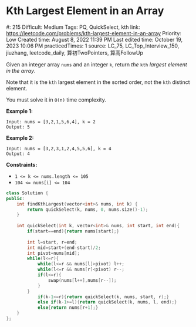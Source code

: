 # Kth Largest Element in an Array

#: 215
Difficult: Medium
Tags: PQ, QuickSelect, kth
link: https://leetcode.com/problems/kth-largest-element-in-an-array
Priority: Low
Created time: August 8, 2022 11:39 PM
Last edited time: October 19, 2023 10:06 PM
practicedTimes: 1
source: LC_75, LC_Top_Interview_150, jiuzhang, leetcode_daily, 算初TwoPointers, 算高FollowUp

Given an integer array `nums` and an integer `k`, return *the* `kth` *largest element in the array*.

Note that it is the `kth` largest element in the sorted order, not the `kth` distinct element.

You must solve it in `O(n)` time complexity.

**Example 1:**

```
Input: nums = [3,2,1,5,6,4], k = 2
Output: 5

```

**Example 2:**

```
Input: nums = [3,2,3,1,2,4,5,5,6], k = 4
Output: 4

```

**Constraints:**

- `1 <= k <= nums.length <= 105`
- `104 <= nums[i] <= 104`

```cpp
class Solution {
public:
    int findKthLargest(vector<int>& nums, int k) {
        return quickSelect(k, nums, 0, nums.size()-1);
    }
    
    int quickSelect(int k, vector<int>& nums, int start, int end){
        if(start==end){return nums[start];}
        
        int l=start, r=end;
        int mid=start+(end-start)/2;
        int pivot=nums[mid];
        while(l<=r){
            while(l<=r && nums[l]>pivot) l++;
            while(l<=r && nums[r]<pivot) r--;
            if(l<=r){
                swap(nums[l++],nums[r--]);
            }
        }
            if(k-1<=r){return quickSelect(k, nums, start, r);}
            else if(k-1>=l){return quickSelect(k, nums, l, end);}
            else{return nums[r+1];}
    }
};
```